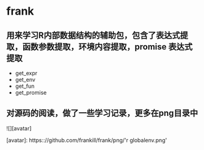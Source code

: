 # frank
## 用来学习R内部数据结构的辅助包，包含了表达式提取，函数参数提取，环境内容提取，promise 表达式提取

+ get_expr
+ get_env
+ get_fun
+ get_promise

## 对源码的阅读，做了一些学习记录，更多在png目录中

![][avatar]

[avatar]: https:://github.com/frankill/frank/png/'r globalenv.png'
